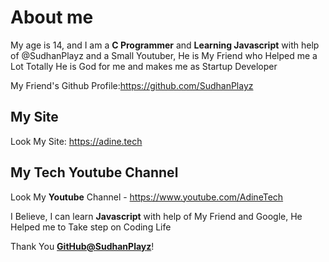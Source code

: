# About me 
My age is 14, and I am a **C Programmer** and **Learning Javascript** with help of @SudhanPlayz and a Small Youtuber, He is My Friend who Helped me a Lot 
Totally He is God for me and makes me as Startup Developer 

My Friend's Github Profile:https://github.com/SudhanPlayz

## My Site
Look My Site: https://adine.tech

## My Tech Youtube Channel 
Look My **Youtube** Channel - https://www.youtube.com/AdineTech

I Believe, I can learn **Javascript** with  help of My Friend and Google, He Helped me to Take step on Coding Life

Thank You **[GitHub@SudhanPlayz](https://github.com/SudhanPlayz)**!
